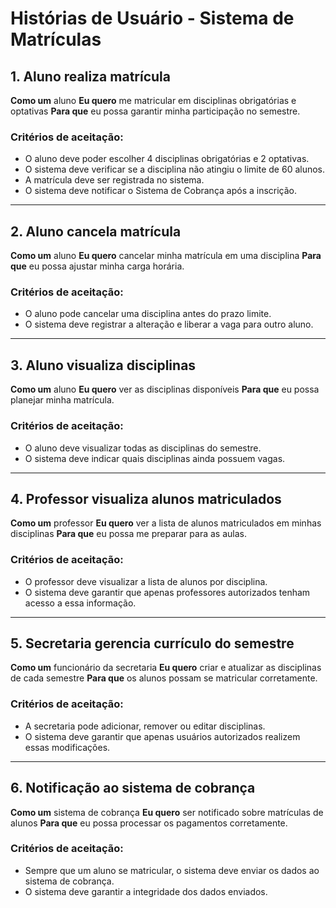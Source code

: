 # Histórias de Usuário - Sistema de Matrículas

## 1. Aluno realiza matrícula
**Como um** aluno
**Eu quero** me matricular em disciplinas obrigatórias e optativas
**Para que** eu possa garantir minha participação no semestre.

### Critérios de aceitação:
- O aluno deve poder escolher 4 disciplinas obrigatórias e 2 optativas.
- O sistema deve verificar se a disciplina não atingiu o limite de 60 alunos.
- A matrícula deve ser registrada no sistema.
- O sistema deve notificar o Sistema de Cobrança após a inscrição.

---

## 2. Aluno cancela matrícula
**Como um** aluno
**Eu quero** cancelar minha matrícula em uma disciplina
**Para que** eu possa ajustar minha carga horária.

### Critérios de aceitação:
- O aluno pode cancelar uma disciplina antes do prazo limite.
- O sistema deve registrar a alteração e liberar a vaga para outro aluno.

---

## 3. Aluno visualiza disciplinas
**Como um** aluno
**Eu quero** ver as disciplinas disponíveis
**Para que** eu possa planejar minha matrícula.

### Critérios de aceitação:
- O aluno deve visualizar todas as disciplinas do semestre.
- O sistema deve indicar quais disciplinas ainda possuem vagas.

---

## 4. Professor visualiza alunos matriculados
**Como um** professor
**Eu quero** ver a lista de alunos matriculados em minhas disciplinas
**Para que** eu possa me preparar para as aulas.

### Critérios de aceitação:
- O professor deve visualizar a lista de alunos por disciplina.
- O sistema deve garantir que apenas professores autorizados tenham acesso a essa informação.

---

## 5. Secretaria gerencia currículo do semestre
**Como um** funcionário da secretaria
**Eu quero** criar e atualizar as disciplinas de cada semestre
**Para que** os alunos possam se matricular corretamente.

### Critérios de aceitação:
- A secretaria pode adicionar, remover ou editar disciplinas.
- O sistema deve garantir que apenas usuários autorizados realizem essas modificações.

---

## 6. Notificação ao sistema de cobrança
**Como um** sistema de cobrança
**Eu quero** ser notificado sobre matrículas de alunos
**Para que** eu possa processar os pagamentos corretamente.

### Critérios de aceitação:
- Sempre que um aluno se matricular, o sistema deve enviar os dados ao sistema de cobrança.
- O sistema deve garantir a integridade dos dados enviados.